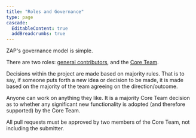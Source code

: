 ```yaml
---
title: "Roles and Governance"
type: page
cascade:
  EditableContent: true
  addBreadcrumbs: true
---
```


ZAP's governance model is simple.

There are two roles: [general contributors](/docs/desktop/credits/#zap-extended-team), and the [Core Team](/docs/team/).

Decisions within the project are made based on majority rules. That is to say, if someone puts forth a new idea or decision to be made, it is made based on the majority of the team agreeing on the direction/outcome. 

Anyone can work on anything they like. It is a majority Core Team decision as to whether any significant new functionality is adopted (and therefore supported) by the Core Team.

All pull requests must be approved by two members of the Core Team, not including the submitter.

